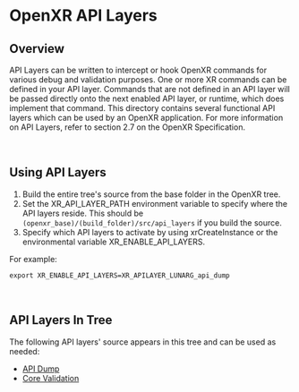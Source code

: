 # OpenXR API Layers

<!--
Copyright (c) 2017-2023, The Khronos Group Inc.

SPDX-License-Identifier: CC-BY-4.0
-->

## Overview

API Layers can be written to intercept or hook OpenXR commands for various
debug and validation purposes.
One or more XR commands can be defined in your API layer.
Commands that are not defined in an API layer will be passed directly onto
the next enabled API layer, or runtime, which does implement that
command.
This directory contains several functional API layers which can be used by
an OpenXR application.
For more information on API Layers, refer to section 2.7 on the OpenXR
Specification.

<br/>

## Using API Layers

1. Build the entire tree's source from the base folder in the OpenXR tree.
2. Set the XR\_API\_LAYER\_PATH environment variable to specify where the API
layers reside.  This should be
```(openxr_base)/(build_folder)/src/api_layers``` if you build the source.
3. Specify which API layers to activate by using xrCreateInstance or the
environmental variable XR\_ENABLE\_API\_LAYERS.

For example:
```
export XR_ENABLE_API_LAYERS=XR_APILAYER_LUNARG_api_dump
```

<br/>

## API Layers In Tree

The following API layers' source appears in this tree and can be used
as needed:
* [API Dump](README_api_dump.md)
* [Core Validation](README_core_validation.md)
